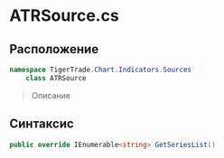 
# ATRSource.cs
## Расположение
```csharp
namespace TigerTrade.Chart.Indicators.Sources  
    class ATRSource
```

> Описание

## Синтаксис
```csharp
public override IEnumerable<string> GetSeriesList()
```
